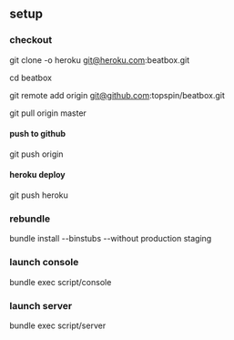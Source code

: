 ## setup

### checkout
  
  git clone -o heroku git@heroku.com:beatbox.git

  cd beatbox

  git remote add origin git@github.com:topspin/beatbox.git

  git pull origin master

#### push to github

  git push origin

#### heroku deploy

  git push heroku

### rebundle

  bundle install --binstubs --without production staging

### launch console

  bundle exec script/console

### launch server

  bundle exec script/server

